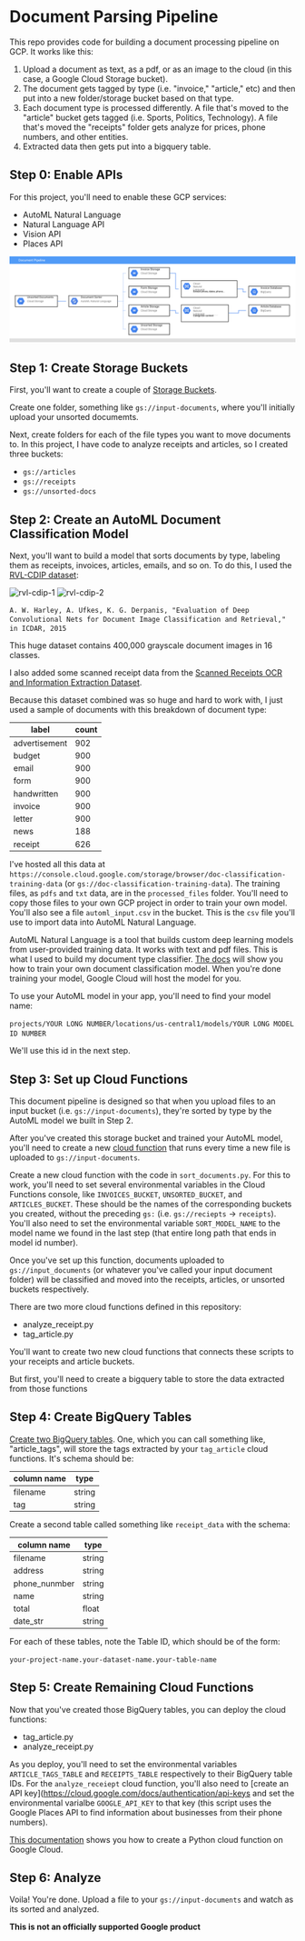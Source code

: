 # Document Parsing Pipeline

This repo provides code for building a document processing pipeline on GCP. It works like this:

1. Upload a document as text, as a pdf, or as an image to the cloud (in this case, a Google Cloud Storage bucket).
2. The document gets tagged by type (i.e. "invoice," "article," etc) and then put into a new folder/storage bucket based on that type.
3. Each document type is processed differently. A file that's moved to the "article" bucket gets tagged (i.e. Sports, Politics, Technology). A file that's moved the "receipts" folder gets analyze for prices, phone numbers, and other entities.
4. Extracted data then gets put into a bigquery table.

## Step 0: Enable APIs

For this project, you'll need to enable these GCP services:
- AutoML Natural Language
- Natural Language API
- Vision API
- Places API

![document pipeline architecture](https://github.com/dalequark/document-pipeline/blob/master/document_pipeline.png)

## Step 1: Create Storage Buckets

First, you'll want to create a couple of [Storage Buckets](https://cloud.google.com/storage/docs/creating-buckets).

Create one folder, something like `gs://input-documents`, where you'll initially upload your unsorted documemts.

Next, create folders for each of the file types you want to move documents to. In this project, I have code to analyze receipts and articles, so I created three buckets:

- `gs://articles`
- `gs://receipts`
- `gs://unsorted-docs`

## Step 2: Create an AutoML Document Classification Model

Next, you'll want to build a model that sorts documents by type, labeling them as receipts, invoices, articles, emails, and so on. To do this, I used the [RVL-CDIP dataset](https://www.cs.cmu.edu/~aharley/rvl-cdip/):

![rvl-cdip-1](https://www.cs.cmu.edu/~aharley/rvl-cdip/images/sample1.png)
![rvl-cdip-2](https://www.cs.cmu.edu/~aharley/rvl-cdip/images/sample2.png)

    A. W. Harley, A. Ufkes, K. G. Derpanis, "Evaluation of Deep Convolutional Nets for Document Image Classification and Retrieval," in ICDAR, 2015

This huge dataset contains 400,000 grayscale document images in 16 classes.

I also added some scanned receipt data from the [Scanned Receipts OCR and Information Extraction Dataset](https://rrc.cvc.uab.es/?ch=13).

Because this dataset combined was so huge and hard to work with, I just used a sample of documents with this breakdown of document type:

|label          | count |
|---------------|-------| 
|advertisement  | 902   |
|budget         | 900   |
|email          | 900   |
|form           | 900   |
|handwritten    | 900   |
|invoice        | 900   |
|letter         | 900   |
|news           | 188   |
|receipt        | 626   |

I've hosted all this data at `https://console.cloud.google.com/storage/browser/doc-classification-training-data` (or `gs://doc-classification-training-data`). The training files, as `pdfs` and `txt` data, are in the `processed_files` folder. You'll need to copy those files to your own GCP project in order to train your own model. You'll also see a file `automl_input.csv` in the bucket. This is the `csv` file you'll use to import data into AutoML Natural Language.

AutoML Natural Language is a tool that builds custom deep learning models from user-provided training data. It works with text and pdf files. This is what I used to build my document type classifier. [The docs](https://cloud.google.com/natural-language/automl/docs/beginners-guide) will show you how to train your own document classification model. When you're done training your model, Google Cloud will host the model for you. 

To use your AutoML model in your app, you'll need to find your model name:

`projects/YOUR LONG NUMBER/locations/us-central1/models/YOUR LONG MODEL ID NUMBER`

We'll use this id in the next step.

## Step 3: Set up Cloud Functions

This document pipeline is designed so that when you upload files to an input bucket (i.e. `gs://input-documents`), they're sorted by type by the AutoML model we built in Step 2.

After you've created this storage bucket and trained your AutoML model, you'll need to create a new [cloud function](https://cloud.google.com/functions/docs/quickstart-python) that runs every time a new file is uploaded to `gs://input-documents`.

Create a new cloud function with the code in `sort_documents.py`. For this to work, you'll need to set several environmental variables in the Cloud Functions console, like `INVOICES_BUCKET`, `UNSORTED_BUCKET`, and `ARTICLES_BUCKET`. These should be the names of the corresponding buckets you created, without the preceding `gs:` (i.e. `gs://reciepts` -> `receipts`). You'll also need to set the environmental variable `SORT_MODEL_NAME` to the model name we found in the last step (that entire long path that ends in model id number).

Once you've set up this function, documents uploaded to `gs://input_documents` (or whatever you've called your input document folder) will be classified and moved into the receipts, articles, or unsorted buckets respectively.

There are two more cloud functions defined in this repository:

- analyze_receipt.py
- tag_article.py

You'll want to create two new cloud functions that connects these scripts to your receipts and article buckets.

But first, you'll need to create a bigquery table to store the data extracted from those functions

## Step 4: Create BigQuery Tables

[Create two BigQuery tables](https://cloud.google.com/bigquery/docs/tables). One, which you can call something like, "article_tags", will store the tags extracted by your `tag_article` cloud functions. It's schema should be:

| column name | type |
|-------------|------|
| filename    |string|
| tag         |string|

Create a second table called something like `receipt_data` with the schema:

| column name | type |
|-------------|------|
| filename    |string|
| address     |string|
|phone_nunmber|string|
|name         |string|
|total        |float |
|date_str     |string|

For each of these tables, note the Table ID, which should be of the form:

`your-project-name.your-dataset-name.your-table-name`

## Step 5: Create Remaining Cloud Functions

Now that you've created those BigQuery tables, you can deploy the cloud functions:

- tag_article.py
- analyze_receipt.py

As you deploy, you'll need to set the environmental variables `ARTICLE_TAGS_TABLE` and `RECEIPTS_TABLE` respectively to their BigQuery table IDs. For the `analyze_receiept` cloud function, you'll also need to [create an API key](https://cloud.google.com/docs/authentication/api-keys and set the environmental varialbe `GOOGLE_API_KEY` to that key (this script uses the Google Places API to find information about businesses from their phone numbers).

[This documentation](https://cloud.google.com/functions/docs/quickstart-python) shows you how to create a Python cloud function on Google Cloud. 

## Step 6: Analyze

Voila! You're done. Upload a file to your `gs://input-documents` and watch as its sorted and analyzed.

**This is not an officially supported Google product**
